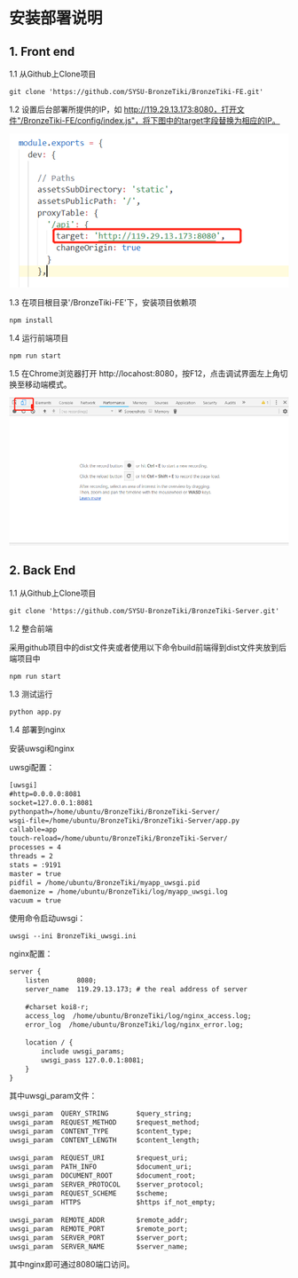 # 安装部署说明

## 1. Front end

1.1 从Github上Clone项目

```
git clone 'https://github.com/SYSU-BronzeTiki/BronzeTiki-FE.git'

```

1.2 设置后台部署所提供的IP，如 http://119.29.13.173:8080，打开文件"/BronzeTiki-FE/config/index.js"，将下图中的target字段替换为相应的IP。

![replace](./img/IP_replace.png)

1.3 在项目根目录'/BronzeTiki-FE'下，安装项目依赖项

```
npm install

```

1.4 运行前端项目

```
npm run start

```
1.5 在Chrome浏览器打开 http://locahost:8080，按F12，点击调试界面左上角切换至移动端模式。

![chrome_mobile](./img/chrome_mobile.png)

## 2. Back End

1.1 从Github上Clone项目

```
git clone 'https://github.com/SYSU-BronzeTiki/BronzeTiki-Server.git'

```

1.2 整合前端

采用github项目中的dist文件夹或者使用以下命令build前端得到dist文件夹放到后端项目中

```
npm run start

```

1.3 测试运行

```
python app.py

```

1.4 部署到nginx

安装uwsgi和nginx

uwsgi配置：

```
[uwsgi]
#http=0.0.0.0:8081
socket=127.0.0.1:8081
pythonpath=/home/ubuntu/BronzeTiki/BronzeTiki-Server/
wsgi-file=/home/ubuntu/BronzeTiki/BronzeTiki-Server/app.py
callable=app
touch-reload=/home/ubuntu/BronzeTiki/BronzeTiki-Server/
processes = 4
threads = 2
stats = :9191
master = true
pidfil = /home/ubuntu/BronzeTiki/myapp_uwsgi.pid
daemonize = /home/ubuntu/BronzeTiki/log/myapp_uwsgi.log
vacuum = true
```

使用命令启动uwsgi：
```
uwsgi --ini BronzeTiki_uwsgi.ini
```

nginx配置：

```
server {
    listen       8080;
    server_name  119.29.13.173; # the real address of server

    #charset koi8-r;
    access_log  /home/ubuntu/BronzeTiki/log/nginx_access.log;
    error_log  /home/ubuntu/BronzeTiki/log/nginx_error.log;

    location / {
        include uwsgi_params;
        uwsgi_pass 127.0.0.1:8081;
    }
}
```

其中uwsgi_param文件：
```
uwsgi_param  QUERY_STRING       $query_string;
uwsgi_param  REQUEST_METHOD     $request_method;
uwsgi_param  CONTENT_TYPE       $content_type;
uwsgi_param  CONTENT_LENGTH     $content_length;

uwsgi_param  REQUEST_URI        $request_uri;
uwsgi_param  PATH_INFO          $document_uri;
uwsgi_param  DOCUMENT_ROOT      $document_root;
uwsgi_param  SERVER_PROTOCOL    $server_protocol;
uwsgi_param  REQUEST_SCHEME     $scheme;
uwsgi_param  HTTPS              $https if_not_empty;

uwsgi_param  REMOTE_ADDR        $remote_addr;
uwsgi_param  REMOTE_PORT        $remote_port;
uwsgi_param  SERVER_PORT        $server_port;
uwsgi_param  SERVER_NAME        $server_name;
```

其中nginx即可通过8080端口访问。
